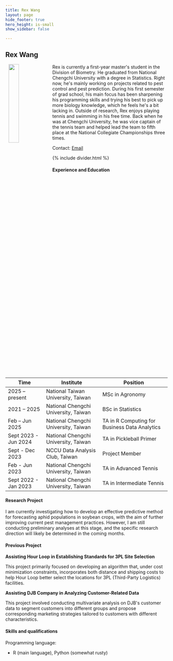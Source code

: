 ```yaml
---
title: Rex Wang
layout: page
hide_footer: true
hero_height: is-small
show_sidebar: false

---
```


## Rex Wang

<img src="{{site.url}}/img/rex_wang.jpg" align="left" hspace="10" width="25%">
Rex is currently a first-year master's student in the Division of Biometry. He graduated from National Chengchi University with a degree in Statistics. Right now, he's mainly working on projects related to pest control and pest prediction. During his first semester of grad school, his main focus has been sharpening his programming skills and trying his best to pick up more biology knowledge, which he feels he's a bit lacking in. Outside of research, Rex enjoys playing tennis and swimming in his free time. Back when he was at Chengchi University, he was vice captain of the tennis team and helped lead the team to fifth place at the National Collegiate Championships three times.

Contact:
<i class="fas fa-at"></i> [Email](mailto:rexwang1229@gmail.com)  

<!--
<i class="fab fa-github"></i> [Github]()  
<i class="fab fa-linkedin"></i> [LinkedIn]()
<i class="fab fa-google"></i> [Google Scholar]()  
-->

{% include divider.html %}

#### Experience and Education

| Time                  | Institute                                  | Position                                                                       |
|-----------------------|--------------------------------------------|--------------------------------------------------------------------------------|
| 2025 – present        | National Taiwan University, Taiwan         | MSc in Agronomy                                                                |
| 2021 – 2025           | National Chengchi University, Taiwan       | BSc in Statistics                                                              |
| Feb – Jun 2025        | National Chengchi University, Taiwan       | TA in R Computing for Business Data Analytics                                  |
| Sept 2023 - Jun 2024  | National Chengchi University, Taiwan       | TA in Pickleball Primer                                                        |
| Sept - Dec 2023       | NCCU Data Analysis Club, Taiwan            | Project Member                                                                 |
| Feb - Jun 2023        | National Chengchi University, Taiwan       | TA in Advanced Tennis                                                          |
| Sept 2022 - Jan 2023  | National Chengchi University, Taiwan       | TA in Intermediate Tennis                                                      |

#### Research Project
I am currently investigating how to develop an effective predictive method for forecasting aphid populations in soybean crops, with the aim of further improving current pest management practices. However, I am still conducting preliminary analyses at this stage, and the specific research direction will likely be determined in the coming months.

#### Previous Project
**Assisting Hour Loop in Establishing Standards for 3PL Site Selection**

This project primarily focused on developing an algorithm that, under cost minimization constraints, incorporates both distance and shipping costs to help Hour Loop better select the locations for 3PL (Third-Party Logistics) facilities.

**Assisting DJB Company in Analyzing Customer-Related Data**

This project involved conducting multivariate analysis on DJB's customer data to segment customers into different groups and propose corresponding marketing strategies tailored to customers with different characteristics.

#### Skills and qualifications

Programming language:
- R (main language), Python (somewhat rusty)
